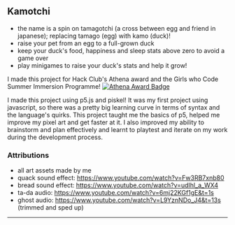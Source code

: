 ## Kamotchi
- the name is a spin on tamagotchi (a cross between egg and friend in japanese); replacing tamago (egg) with kamo (duck)!
- raise your pet from an egg to a full-grown duck
- keep your duck's food, happiness and sleep stats above zero to avoid a game over
- play minigames to raise your duck's stats and help it grow!

I made this project for Hack Club's Athena award and the Girls who Code Summer Immersion Programme!
[![Athena Award Badge](https://img.shields.io/endpoint?url=https%3A%2F%2Faward.athena.hackclub.com%2Fapi%2Fbadge)](https://award.athena.hackclub.com?utm_source=readme)

I made this project using p5.js and piskel! It was my first project using javascript, so there was a pretty big learning curve in terms of syntax and the language's quirks.
This project taught me the basics of p5, helped me improve my pixel art and get faster at it. I also improved my ability to brainstorm and plan effectively and learnt to playtest and iterate on my work during the development process.


###  Attributions
- all art assets made by me
- quack sound effect: https://www.youtube.com/watch?v=Fw3RB7xnb80
- bread sound effect: https://www.youtube.com/watch?v=udIhl_a_WX4
- ta-da audio: https://www.youtube.com/watch?v=6mj22KGf1gE&t=1s
- ghost audio: https://www.youtube.com/watch?v=L9YznNDo_J4&t=13s (trimmed and sped up)
  
---

